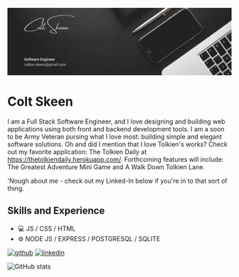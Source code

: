 ![Full Stack Engineer](https://github.com/coltskeen/coltskeen/blob/main/GitHub%20Banner.png)

# Colt Skeen
I am a Full Stack Software Engineer, and I love designing and building web applications using both front and backend development tools.  I am a soon to be Army Veteran pursing what I love most: building simple and elegant software solutions. Oh and did I mention that I love Tolkien's works? Check out my favorite application: The Tolkien Daily at https://thetolkiendaily.herokuapp.com/. Forthcoming features will include: The Greatest Adventure Mini Game and A Walk Down Tolkien Lane.

'Nough about me - check out my Linked-In below if you're in to that sort of thing.

## Skills and Experience
* 💻 JS / CSS / HTML
* ⚙️ NODE JS / EXPRESS / POSTGRESQL / SQLITE


[<img src='https://cdn.jsdelivr.net/npm/simple-icons@3.0.1/icons/github.svg' alt='github' height='40'>](https://github.com/coltskeen)  [<img src='https://cdn.jsdelivr.net/npm/simple-icons@3.0.1/icons/linkedin.svg' alt='linkedin' height='40'>](https://www.linkedin.com/in/https://www.linkedin.com/in/coltskeen//)  

![GitHub stats](https://github-readme-stats.vercel.app/api?username=coltskeen&show_icons=true)  

